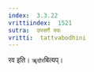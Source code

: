 ```yaml
---
index:  3.3.22
vrittiindex:  1521
sutra:  उपसर्गे रुवः
vritti:  tattvabodhini 
---
```


रव इति। `ॠदोर`बित्यप्। 

